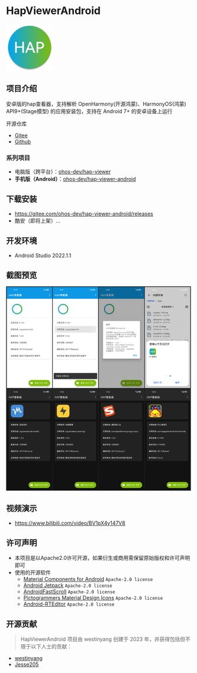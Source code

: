 # HapViewerAndroid

<img src="app/src/main/res/mipmap-xxxhdpi/ic_launcher_round.webp" width="128px" />

## 项目介绍

安卓版的hap查看器，支持解析 OpenHarmony(开源鸿蒙)、HarmonyOS(鸿蒙) API9+(Stage模型) 的应用安装包，支持在 Android 7+ 的安卓设备上运行

开源仓库

- [Gitee](https://gitee.com/ohos-dev/hap-viewer-android)
- [Github](https://github.com/ohos-dev/hap-viewer-android)

### 系列项目

- 电脑版（跨平台）：[ohos-dev/hap-viewer](https://gitee.com/ohos-dev/hap-viewer)
- **手机版（Android）**：[ohos-dev/hap-viewer-android](https://gitee.com/ohos-dev/hap-viewer-android)

## 下载安装

- https://gitee.com/ohos-dev/hap-viewer-android/releases
- 酷安（即将上架）...

## 开发环境

- Android Studio 2022.1.1

## 截图预览

![](screenshot/all.png)

## 视频演示

- https://www.bilibili.com/video/BV1pX4y147V8

## 许可声明

- 本项目是以Apache2.0许可开源，如果衍生或商用需保留原始版权和许可声明即可
- 使用的开源软件
  - [Material Components for Android](https://github.com/material-components/material-components-android) `Apache-2.0 license`
  - [Android Jetpack](https://github.com/androidx/androidx) `Apache-2.0 license`
  - [AndroidFastScroll](https://github.com/zhanghai/AndroidFastScroll) `Apache-2.0 license`
  - [Pictogrammers Material Design Icons](https://pictogrammers.com/library/mdi/) `Apache-2.0 license`
  - [Android-RTEditor](https://github.com/1gravity/Android-RTEditor) `Apache-2.0 license`

## 开源贡献

> HapViewerAndroid 项目由 westinyang 创建于 2023 年，并获得包括但不限于以下人士的贡献：

- [westinyang](https://gitee.com/westinyang)
- [Jesse205](https://gitee.com/Jesse205)
